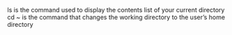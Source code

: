 ls is the command used to display the contents list of your current directory
cd ~ is the command that changes the working directory to the user’s home directory
